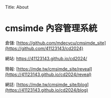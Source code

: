 Title: About

# cmsimde 內容管理系統

倉儲: <a href="[https://github.com/mdecycu/cmsimde_site](https://github.com/41123143/cd2024)">[https://github.com/mdecycu/cmsimde_site](https://github.com/41123143/cd2024)</a>

網站: <a href="https://41123143.github.io/cd2024/ ">https://41123143.github.io/cd2024/</a>

簡報: <a href="[https://mde.tw/cmsimde_site/reveal](https://41123143.github.io/cd2024/reveal)">[https://mde.tw/cmsimde_site/reveal](https://41123143.github.io/cd2024/reveal)</a>

網誌: <a href="[https://mde.tw/cmsimde_site/blog](https://41123143.github.io/cd2024/blog)">[https://mde.tw/cmsimde_site/blog](https://41123143.github.io/cd2024/blog)</a>








